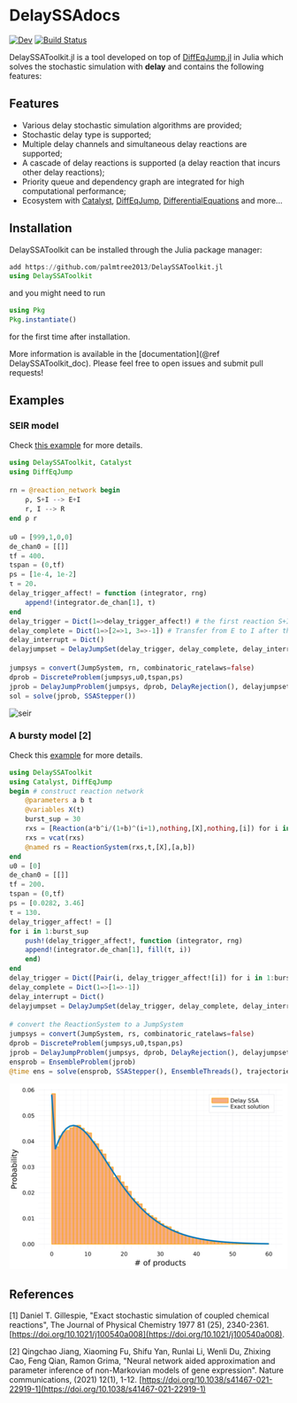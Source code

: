 # DelaySSAdocs

<!-- [![Stable](https://img.shields.io/badge/docs-stable-blue.svg)](https://palmtree2013.github.io/DelaySSAdocs.jl/stable) -->
[![Dev](https://img.shields.io/badge/docs-dev-blue.svg)](https://palmtree2013.github.io/DelaySSAdocs.jl/dev)
[![Build Status](https://github.com/palmtree2013/DelaySSAdocs.jl/actions/workflows/CI.yml/badge.svg?branch=main)](https://github.com/palmtree2013/DelaySSAdocs.jl/actions/workflows/CI.yml?query=branch%3Amain)
<!-- [![Coverage](https://codecov.io/gh/palmtree2013/DelaySSAdocs.jl/branch/main/graph/badge.svg)](https://codecov.io/gh/palmtree2013/DelaySSAdocs.jl) -->

DelaySSAToolkit.jl is a tool developed on top of [DiffEqJump.jl](https://github.com/SciML/DiffEqJump.jl) in Julia which solves the stochastic simulation with **delay** and contains the following features:

## Features
- Various delay stochastic simulation algorithms are provided;
- Stochastic delay type is supported;
- Multiple delay channels and simultaneous delay reactions are supported;
- A cascade of delay reactions is supported (a delay reaction that incurs other delay reactions);
- Priority queue and dependency graph are integrated for high computational performance;
- Ecosystem with [Catalyst](https://github.com/SciML/Catalyst.jl), [DiffEqJump](https://github.com/SciML/DiffEqJump.jl), [DifferentialEquations](https://github.com/JuliaDiffEq/DifferentialEquations.jl) and more...

## Installation
DelaySSAToolkit can be installed through the Julia package manager:
```julia 
add https://github.com/palmtree2013/DelaySSAToolkit.jl
using DelaySSAToolkit
```
and you might need to run
```julia
using Pkg
Pkg.instantiate()
```
for the first time after installation.

More information is available in the [documentation](@ref DelaySSAToolkit_doc). Please feel free to open issues and submit pull requests!

## Examples
### SEIR model
Check [this example](https://palmtree2013.github.io/DelaySSAToolkit.jl/dev/tutorials/tutorials/) for more details.
```julia
using DelaySSAToolkit, Catalyst
using DiffEqJump

rn = @reaction_network begin
    ρ, S+I --> E+I
    r, I --> R
end ρ r

u0 = [999,1,0,0]
de_chan0 = [[]]
tf = 400.
tspan = (0,tf)
ps = [1e-4, 1e-2]
τ = 20.
delay_trigger_affect! = function (integrator, rng)
    append!(integrator.de_chan[1], τ)
end
delay_trigger = Dict(1=>delay_trigger_affect!) # the first reaction S+I -> E+I will trigger a delay reaction by adding τ to delay channel 
delay_complete = Dict(1=>[2=>1, 3=>-1]) # Transfer from E to I after the completed delay reaction
delay_interrupt = Dict()
delayjumpset = DelayJumpSet(delay_trigger, delay_complete, delay_interrupt)

jumpsys = convert(JumpSystem, rn, combinatoric_ratelaws=false)
dprob = DiscreteProblem(jumpsys,u0,tspan,ps)
jprob = DelayJumpProblem(jumpsys, dprob, DelayRejection(), delayjumpset, de_chan0, save_positions=(true,true))
sol = solve(jprob, SSAStepper())
```
![seir](docs/src/assets/seir.svg)

### A bursty model [2]
Check this [example](https://palmtree2013.github.io/DelaySSAToolkit.jl/dev/tutorials/bursty/) for more details.
```julia
using DelaySSAToolkit
using Catalyst, DiffEqJump
begin # construct reaction network
    @parameters a b t
    @variables X(t)
    burst_sup = 30
    rxs = [Reaction(a*b^i/(1+b)^(i+1),nothing,[X],nothing,[i]) for i in 1:burst_sup]
    rxs = vcat(rxs)
    @named rs = ReactionSystem(rxs,t,[X],[a,b])
end
u0 = [0]
de_chan0 = [[]]
tf = 200.
tspan = (0,tf)
ps = [0.0282, 3.46]
τ = 130.
delay_trigger_affect! = []
for i in 1:burst_sup
    push!(delay_trigger_affect!, function (integrator, rng)
    append!(integrator.de_chan[1], fill(τ, i))
    end)
end
delay_trigger = Dict([Pair(i, delay_trigger_affect![i]) for i in 1:burst_sup])
delay_complete = Dict(1=>[1=>-1])
delay_interrupt = Dict()
delayjumpset = DelayJumpSet(delay_trigger, delay_complete, delay_interrupt)

# convert the ReactionSystem to a JumpSystem
jumpsys = convert(JumpSystem, rs, combinatoric_ratelaws=false)
dprob = DiscreteProblem(jumpsys,u0,tspan,ps)
jprob = DelayJumpProblem(jumpsys, dprob, DelayRejection(), delayjumpset, de_chan0, save_positions=(false,false))
ensprob = EnsembleProblem(jprob)
@time ens = solve(ensprob, SSAStepper(), EnsembleThreads(), trajectories=10^5)
```
![bursty](docs/src/assets/bursty.svg)

## References
[1] Daniel T. Gillespie, "Exact stochastic simulation of coupled chemical reactions", The Journal of Physical Chemistry 1977 81 (25), 2340-2361.
[https://doi.org/10.1021/j100540a008](https://doi.org/10.1021/j100540a008).

[2] Qingchao Jiang, Xiaoming Fu, Shifu Yan, Runlai Li, Wenli Du, Zhixing Cao, Feng Qian, Ramon Grima, "Neural network aided approximation and parameter inference of non-Markovian models of gene expression". Nature communications, (2021) 12(1), 1-12. [https://doi.org/10.1038/s41467-021-22919-1](https://doi.org/10.1038/s41467-021-22919-1)
